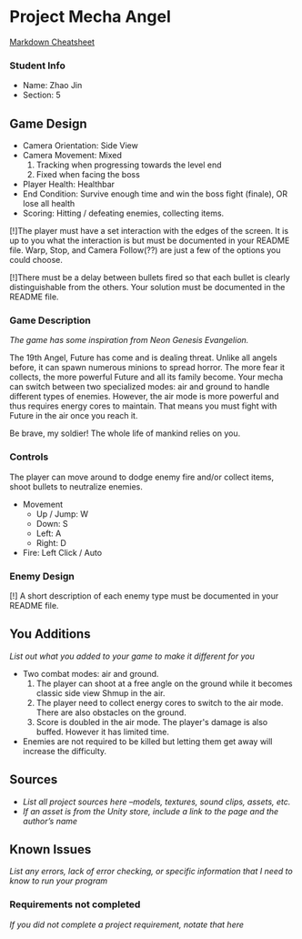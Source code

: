 # Project Mecha Angel

[Markdown Cheatsheet](https://github.com/adam-p/markdown-here/wiki/Markdown-Here-Cheatsheet)

### Student Info

-   Name: Zhao Jin
-   Section: 5

## Game Design

-   Camera Orientation: Side View
-   Camera Movement: Mixed
    1. Tracking when progressing towards the level end
    2. Fixed when facing the boss
-   Player Health: Healthbar
-   End Condition: Survive enough time and win the boss fight (finale), OR lose all health
-   Scoring: Hitting / defeating enemies, collecting items.

[!]The player must have a set interaction with the edges of the screen.
It is up to you what the interaction is but must be documented in your README file.
Warp, Stop, and Camera Follow(??) are just a few of the options you could choose.

[!]There must be a delay between bullets fired so that each bullet is clearly distinguishable from the others.
Your solution must be documented in the README file.

### Game Description

*The game has some inspiration from Neon Genesis Evangelion.*

The 19th Angel, Future has come and is dealing threat. Unlike all angels before, it can spawn numerous minions to spread horror. The more fear it collects, the more powerful Future and all its family become. Your mecha can switch between two specialized modes: air and ground to handle different types of enemies. However, the air mode is more powerful and thus requires energy cores to maintain. That means you must fight with Future in the air once you reach it.

Be brave, my soldier! The whole life of mankind relies on you.

### Controls

The player can move around to dodge enemy fire and/or collect items, shoot bullets to neutralize enemies.
-   Movement
    -   Up / Jump: W
    -   Down: S
    -   Left: A
    -   Right: D
-   Fire: Left Click / Auto

### Enemy Design
[!] A short description of each enemy type must be documented in your README file.

## You Additions

_List out what you added to your game to make it different for you_
- Two combat modes: air and ground. 
  1. The player can shoot at a free angle on the ground while it becomes classic side view Shmup in the air.
  2. The player need to collect energy cores to switch to the air mode. There are also obstacles on the ground.
  3. Score is doubled in the air mode. The player's damage is also buffed. However it has limited time.
- Enemies are not required to be killed but letting them get away will increase the difficulty.

## Sources

-   _List all project sources here –models, textures, sound clips, assets, etc._
-   _If an asset is from the Unity store, include a link to the page and the author’s name_

## Known Issues

_List any errors, lack of error checking, or specific information that I need to know to run your program_

### Requirements not completed

_If you did not complete a project requirement, notate that here_

